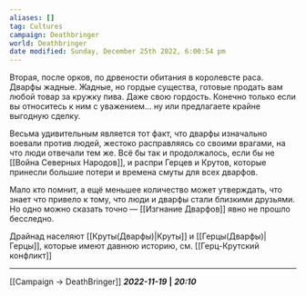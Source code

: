 ```yaml
---
aliases: []
tag: Cultures
campaign: Deathbringer
world: Deathbringer
date modified: Sunday, December 25th 2022, 6:00:54 pm
---
```

Вторая, после орков, по дрвености обитания в королевсте раса. 
Дварфы жадные. Жадные, но гордые существа, готовые продать вам любой товар за кружку пива. Даже свою гордость. Конечно только если вы относитесь к ним с уважением... ну или предлагаете крайне выгодную сделку. 

Весьма удивительным является тот факт, что дварфы изначально воевали против людей, жестоко расправляясь со своими врагами, на что люди отвечали тем же. Всё бы так и продолжалось, если бы не [[Война Северных Народов]], и распри Герцев и Крутов, которые принесли большие потери и времена смуты для всех дварфов. 

Мало кто помнит, а ещё меньшее количество может утверждать, что знает что привело к тому, что люди и дварфы стали близкими друзьями. Но одно можно сказать точно — [[Изгнание Дварфов]] явно не прошло бесследно.

Драйнад населяют [[Круты(Дварфы)|Круты]] и [[Герцы(Дварфы)|Герцы]], которые имеют давнюю историю, см. [[Герц-Крутский конфликт]]
___
[[Campaign → DeathBringer]]
***2022-11-19*** **|** ***20:10***
 

